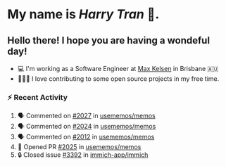 #  My name is  *Harry Tran* 👋.
## Hello there! I hope you are having a wondeful day! 

- 💻 I'm working as a Software Engineer at [Max Kelsen](https://maxkelsen.com/) in Brisbane 🇦🇺
- 👨🏻‍💻 I love contributing to some open source projects in my free time.

### :zap: Recent Activity
<!--START_SECTION:activity-->
1. 🗣 Commented on [#2027](https://github.com/usememos/memos/issues/2027#issuecomment-1648792461) in [usememos/memos](https://github.com/usememos/memos)
2. 🗣 Commented on [#2024](https://github.com/usememos/memos/issues/2024#issuecomment-1647298200) in [usememos/memos](https://github.com/usememos/memos)
3. 🗣 Commented on [#2012](https://github.com/usememos/memos/issues/2012#issuecomment-1647273707) in [usememos/memos](https://github.com/usememos/memos)
4. 💪 Opened PR [#2025](https://github.com/usememos/memos/pull/2025) in [usememos/memos](https://github.com/usememos/memos)
5. 🔒 Closed issue [#3392](https://github.com/immich-app/immich/issues/3392) in [immich-app/immich](https://github.com/immich-app/immich)
<!--END_SECTION:activity-->

<!--

Here are some ideas to get you started:

- 🔭 I’m currently working on ...
- 🌱 I’m currently learning ...
- 👯 I’m looking to collaborate on ...
- 🤔 I’m looking for help with ...
- 💬 Ask me about ...
- 📫 How to reach me: ...
- 😄 Pronouns: ...
- ⚡ Fun fact: ...
# title 1
## title 2
### title 3
#### title 4
##### title 5
###### title 6

Text that is **bold**, *italic* and ~~strikethrough~~

* [ ] Item 2
   * [x] Sub Item 2b
* [ ] Item 1

1. Item 1
   1. Item 1
1. Item 2

| Column 1 | Column 2 | Column 3 |
| :--- | :---: | ---: |
| Row 1a | Row 1b | Row 1c |
| Row 2a | Row 2b | Row 2c |

This is a [link](https://mlh.io)

this is inline `code`, here is a block of code below 👇

```ts
const name: string = 'Eddie Jaoude';

// log name
console.log(name);
```

> I am a quote to give context

I am normal text talking about the above quote ☝️ 
-->
